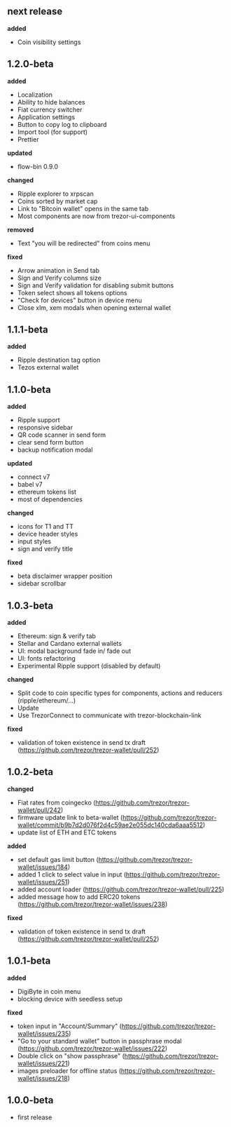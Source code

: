 ## next release

__added__
- Coin visibility settings

## 1.2.0-beta
__added__
- Localization
- Ability to hide balances
- Fiat currency switcher
- Application settings
- Button to copy log to clipboard
- Import tool (for support)
- Prettier

__updated__
- flow-bin 0.9.0

__changed__
- Ripple explorer to xrpscan 
- Coins sorted by market cap
- Link to "Bitcoin wallet" opens in the same tab
- Most components are now from trezor-ui-components

__removed__
- Text "you will be redirected" from coins menu

__fixed__
- Arrow animation in Send tab
- Sign and Verify columns size
- Sign and Verify validation for disabling submit buttons
- Token select shows all tokens options
- "Check for devices" button in device menu
- Close xlm, xem modals when opening external wallet

## 1.1.1-beta
__added__
- Ripple destination tag option
- Tezos external wallet

## 1.1.0-beta
__added__
- Ripple support
- responsive sidebar
- QR code scanner in send form
- clear send form button
- backup notification modal

__updated__
- connect v7
- babel v7
- ethereum tokens list
- most of dependencies

__changed__
- icons for T1 and TT
- device header styles
- input styles
- sign and verify title

__fixed__
- beta disclaimer wrapper position
- sidebar scrollbar

## 1.0.3-beta
__added__
- Ethereum: sign & verify tab
- Stellar and Cardano external wallets
- UI: modal background fade in/ fade out
- UI: fonts refactoring
- Experimental Ripple support (disabled by default)

__changed__
- Split code to coin specific types for components, actions and reducers (ripple/ethereum/...)
- Update 
- Use TrezorConnect to communicate with trezor-blockchain-link

__fixed__
- validation of token existence in send tx draft (https://github.com/trezor/trezor-wallet/pull/252)

## 1.0.2-beta
__changed__
- Fiat rates from coingecko (https://github.com/trezor/trezor-wallet/pull/242)
- firmware update link to beta-wallet (https://github.com/trezor/trezor-wallet/commit/b9b7d2d076f2d4c59ae2e055dc140cda6aaa5512)
- update list of ETH and ETC tokens

__added__
- set default gas limit button (https://github.com/trezor/trezor-wallet/issues/184)
- added 1 click to select value in input (https://github.com/trezor/trezor-wallet/issues/251)
- added account loader (https://github.com/trezor/trezor-wallet/pull/225)
- added message how to add ERC20 tokens (https://github.com/trezor/trezor-wallet/issues/238)

__fixed__
- validation of token existence in send tx draft (https://github.com/trezor/trezor-wallet/pull/252)


## 1.0.1-beta
__added__
- DigiByte in coin menu
- blocking device with seedless setup

__fixed__
- token input in "Account/Summary" (https://github.com/trezor/trezor-wallet/issues/235)
- "Go to your standard wallet" button in passphrase modal (https://github.com/trezor/trezor-wallet/issues/222)
- Double click on "show passphrase" (https://github.com/trezor/trezor-wallet/issues/221)
- images preloader for offline status (https://github.com/trezor/trezor-wallet/issues/218)


## 1.0.0-beta
- first release
